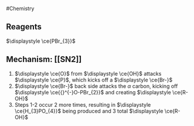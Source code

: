 #Chemistry
## Reagents
$\displaystyle \ce{PBr_{3}}$
## Mechanism: [[SN2]]
1. $\displaystyle \ce{O}$ from $\displaystyle \ce{OH}$ attacks $\displaystyle \ce{P}$, which kicks off a $\displaystyle \ce{Br-}$
2. $\displaystyle \ce{Br-}$ back side attacks the $\displaystyle \alpha$ carbon, kicking off $\displaystyle \ce{{}^{-}O-PBr_{2}}$ and creating $\displaystyle \ce{R-OH}$
3. Steps 1-2 occur 2 more times, resulting in $\displaystyle \ce{H_{3}PO_{4}}$ being produced and 3 total $\displaystyle \ce{R-OH}$